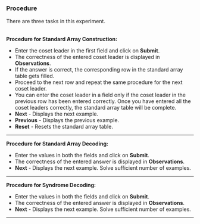 ### Procedure

There are three tasks in this experiment.
<br>
<br>

**Procedure for Standard Array Construction:**
* Enter the coset leader in the first field and click on <b>Submit</b>.
* The correctness of the entered coset leader is displayed in <b>Observations</b>.
* If the answer is correct, the corresponding row in the standard array table gets filled.
* Proceed to the next row and repeat the same procedure for the next coset leader.
* You can enter the coset leader in a field only if the coset leader in the previous row has been entered correctly. Once you have entered all the coset leaders correctly, the standard array table will be complete.
* <b>Next</b> - Displays the next example.
* <b>Previous</b> - Displays the previous example.
* <b>Reset</b> - Resets the standard array table.
						
---
**Procedure for Standard Array Decoding:**
* Enter the values in both the fields and click on <b>Submit</b>.
* The correctness of the entered answer is displayed in <b>Observations</b>.
* <b>Next</b> - Displays the next example. Solve sufficient number of examples.
---
**Procedure for Syndrome Decoding:**
* Enter the values in both the fields and click on <b>Submit</b>.
* The correctness of the entered answer is displayed in <b>Observations</b>.
* <b>Next</b> - Displays the next example. Solve sufficient number of examples.
---

							
